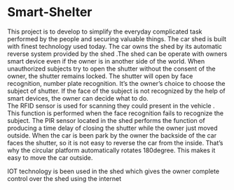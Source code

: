 # Smart-Shelter
This project is to develop to simplify the everyday complicated task performed by the people and securing valuable things. The car shed is built with finest technology used today. The car owns the shed by its automatic reverse system provided by the shed .The shed can be operate with owners smart device even if the owner is in another side of the world.
When unauthorized subjects try to open the shutter without the consent of the owner, the shutter remains locked. The shutter will open by face recognition, number plate recognition. It’s the owner’s choice to choose the subject of shutter. If the face of the subject is not recognized by the help of smart devices, the owner can decide what to do.  
The RFID sensor is used for scanning they could present in the vehicle .
        This function is performed when the face recognition fails to recognize the subject. The PIR sensor located in the shed performs the function of producing a time delay of closing the shutter while the owner just moved outside.
        When the car is been park by the owner the backside of the car faces the shutter, so it is not easy to reverse the car from the inside. That’s why the circular platform automatically rotates 180degree. This makes it easy to move the car outside.

IOT technology is been used in the shed which gives the owner complete control over the shed using the internet
